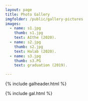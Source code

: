 ```yaml
---
layout: page
title: Photo Gallery
imgfolder: /public/gallery-pictures
images:
  - name: s1.jpg
    thumb: s1.jpg
    text: AIthe (2020).
  - name: s2.jpg
    thumb: s2.jpg
    text: Halab (2020).
  - name: s3.jpg
    thumb: s3.PG
    text: graduation (2019).

---
```





{% include galheader.html %} 

{% include gal.html %}

 
